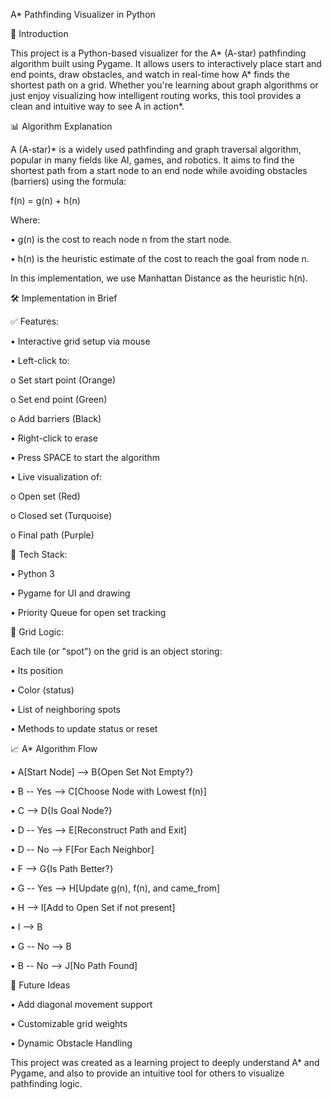 A* Pathfinding Visualizer in Python


🚀 Introduction


 This project is a Python-based visualizer for the A* (A-star) pathfinding algorithm built using Pygame. It allows users to interactively place start and end points, draw obstacles, and watch in real-time how A* finds the shortest path on a grid.
Whether you're learning about graph algorithms or just enjoy visualizing how intelligent routing works, this tool provides a clean and intuitive way to see A in action*.

📊 Algorithm Explanation

A (A-star)* is a widely used pathfinding and graph traversal algorithm, popular in many fields like AI, games, and robotics. It aims to find the shortest path from a start node to an end node while avoiding obstacles (barriers) using the formula:

f(n) = g(n) + h(n)

Where:

•	g(n) is the cost to reach node n from the start node.

•	h(n) is the heuristic estimate of the cost to reach the goal from node n.

In this implementation, we use Manhattan Distance as the heuristic h(n).


🛠️ Implementation in Brief


✅ Features:

•	Interactive grid setup via mouse

•	Left-click to:

o	Set start point (Orange)

o	Set end point (Green)

o	Add barriers (Black)

•	Right-click to erase

•	Press SPACE to start the algorithm

•	Live visualization of:

o	Open set (Red)

o	Closed set (Turquoise)

o	Final path (Purple)

🔧 Tech Stack:


•	Python 3

•	Pygame for UI and drawing

•	Priority Queue for open set tracking

🧱 Grid Logic:


Each tile (or "spot") on the grid is an object storing:

•	Its position

•	Color (status)

•	List of neighboring spots

•	Methods to update status or reset


📈 A* Algorithm Flow




•	A[Start Node] --> B{Open Set Not Empty?}

•	B -- Yes --> C[Choose Node with Lowest f(n)]

•	C --> D{Is Goal Node?}

•	D -- Yes --> E[Reconstruct Path and Exit]

•	D -- No --> F[For Each Neighbor]

•	F --> G{Is Path Better?}

•	G -- Yes --> H[Update g(n), f(n), and came_from]

•	H --> I[Add to Open Set if not present]

•	I --> B

•	G -- No --> B

•	B -- No --> J[No Path Found]



🧠 Future Ideas


•	Add diagonal movement support

•	Customizable grid weights

•	Dynamic Obstacle Handling 




This project was created as a learning project to deeply understand A* and Pygame, and also to provide an intuitive tool for others to visualize pathfinding logic.



